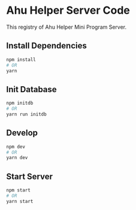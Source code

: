 # Ahu Helper Server Code
This registry of Ahu Helper Mini Program Server.

## Install Dependencies
``` bash
npm install
# OR
yarn
```

## Init Database
``` bash
npm initdb
# OR
yarn run initdb
```

## Develop
``` bash
npm dev
# OR
yarn dev
```

## Start Server
``` bash
npm start
# OR
yarn start
```
